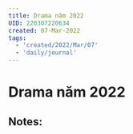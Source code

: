 ```yaml
---
title: Drama năm 2022
UID: 220307220634
created: 07-Mar-2022
tags:
  - 'created/2022/Mar/07'
  - 'daily/journal'
---
```

# Drama năm 2022

## Notes:
